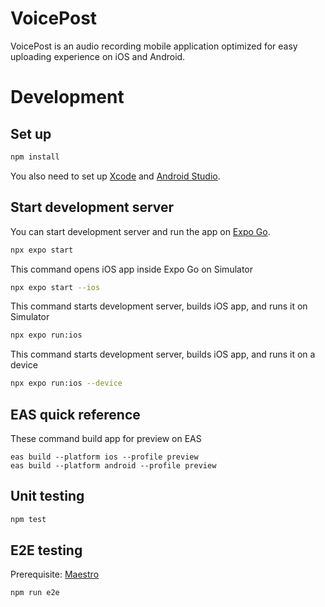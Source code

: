 # VoicePost

VoicePost is an audio recording mobile application optimized for easy uploading experience on iOS and Android.

# Development

## Set up

   ```bash
   npm install
   ```

You also need to set up [Xcode](https://docs.expo.dev/workflow/ios-simulator/) and [Android Studio](https://docs.expo.dev/workflow/android-studio-emulator/).

## Start development server

You can start development server and run the app on [Expo Go](https://expo.dev/go).

   ```bash
   npx expo start
   ```

This command opens iOS app inside Expo Go on Simulator

   ```bash
   npx expo start --ios
   ```

This command starts development server, builds iOS app, and runs it on Simulator

   ```bash
   npx expo run:ios
   ```

This command starts development server, builds iOS app, and runs it on a device

   ```bash
   npx expo run:ios --device
   ```

## EAS quick reference

These command build app for preview on EAS

```
eas build --platform ios --profile preview
eas build --platform android --profile preview
```

## Unit testing

   ```bash
   npm test
   ```

## E2E testing

   Prerequisite: [Maestro](https://maestro.mobile.dev/)

   ```bash
   npm run e2e
   ```
